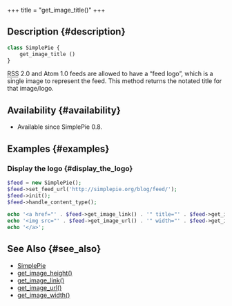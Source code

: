 +++
title = "get_image_title()"
+++

## Description {#description}

```php
class SimplePie {
    get_image_title ()
}
```

<abbr title="Rich Site Summary">RSS</abbr> 2.0 and Atom 1.0 feeds are allowed to have a “feed logo”, which is a single image to represent the feed. This method returns the notated title for that image/logo.

## Availability {#availability}

- Available since SimplePie 0.8.

## Examples {#examples}

### Display the logo {#display_the_logo}

```php
$feed = new SimplePie();
$feed->set_feed_url('http://simplepie.org/blog/feed/');
$feed->init();
$feed->handle_content_type();

echo '<a href="' . $feed->get_image_link() . '" title="' . $feed->get_image_title() . '">';
echo '<img src="' . $feed->get_image_url() . '" width="' . $feed->get_image_width() . '" height="' . $feed->get_image_height() . '" />';
echo '</a>';
```

## See Also {#see_also}

- [SimplePie](@/wiki/reference/simplepie/_index.md)
- [get_image_height()](@/wiki/reference/simplepie/get_image_height.md)
- [get_image_link()](@/wiki/reference/simplepie/get_image_link.md)
- [get_image_url()](@/wiki/reference/simplepie/get_image_url.md)
- [get_image_width()](@/wiki/reference/simplepie/get_image_width.md)
